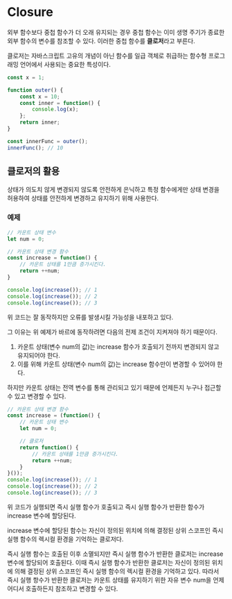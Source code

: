 # Closure
외부 함수보다 중첩 함수가 더 오래 유지되는 경우 중첩 함수는 이미 생명 주기가 종료한 외부 함수의 변수를 참조할 수 있다. 이러한 중첩 함수를 **클로저**라고 부른다.

클로저는 자바스크립트 고유의 개념이 아닌 함수를 일급 객체로 취급하는 함수형 프로그래밍 언어에서 사용되는 중요한 특성이다.

```jsx
const x = 1;

function outer() {
	const x = 10;
	const inner = function() {
		console.log(x);
	};
	return inner;
}

const innerFunc = outer();
innerFunc(); // 10
```

## 클로저의 활용

상태가 의도치 않게 변경되지 않도록 안전하게 은닉하고 특정 함수에게만 상태 변경을 허용하여 상태를 안전하게 변경하고 유지하기 위해 사용한다.

### 예제

```jsx
// 카운트 상태 변수
let num = 0;

// 카운트 상태 변경 함수
const increase = function() {
	// 카운트 상태를 1만큼 증가시킨다.
	return ++num;
}

console.log(increase()); // 1 
console.log(increase()); // 2 
console.log(increase()); // 3 
```

위 코드는 잘 동작하지만 오류를 발생시킬 가능성을 내포하고 있다.

그 이유는 위 예제가 바르에 동작하려면 다음의 전제 조건이 지켜져야 하기 때문이다.

1. 카운트 상태(변수 num의 값)는 increase 함수가 호출되기 전까지 변경되지 않고 유지되어야 한다.
2. 이를 위해 카운트 상태(변수 num의 값)는 increase 함수만이 변경할 수 있어야 한다.

하지만 카운트 상태는 전역 변수를 통해 관리되고 있기 때문에 언제든지 누구나 접근할 수 있고 변경할 수 있다.

```jsx
// 카운트 상태 변경 함수
const increase = (function() {
	// 카운트 상태 변수
	let num = 0;

	// 클로저
	return function() {
		// 카운트 상태를 1만큼 증가시킨다.
		return ++num;	
	}
}());
console.log(increase()); // 1 
console.log(increase()); // 2 
console.log(increase()); // 3 
```

위 코드가 실행되면 즉시 실행 함수가 호출되고 즉시 실행 함수가 반환한 함수가 increase 변수에 할당된다.

increase 변수에 할당된 함수는 자신이 정의된 위치에 의해 결정된 상위 스코프인 즉시 실행 함수의 렉시컬 환경을 기억하는 클로저다.

즉시 실행 함수는 호출된 이후 소멸되지만 즉시 실행 함수가 반환한 클로저는 increase 변수에 할당되어 호출된다. 이때 즉시 실행 함수가 반환한 클로저는 자신이 정의된 위치에 의해 결정된 상위 스코프인 즉시 실행 함수의 렉시컬 환경을 기억하고 있다. 따라서 즉시 실행 항수가 반환한 클로저는 카운트 상태를 유지하기 위한 자유 변수 num을 언제 어디서 호출하든지 참조하고 변경할 수 있다.